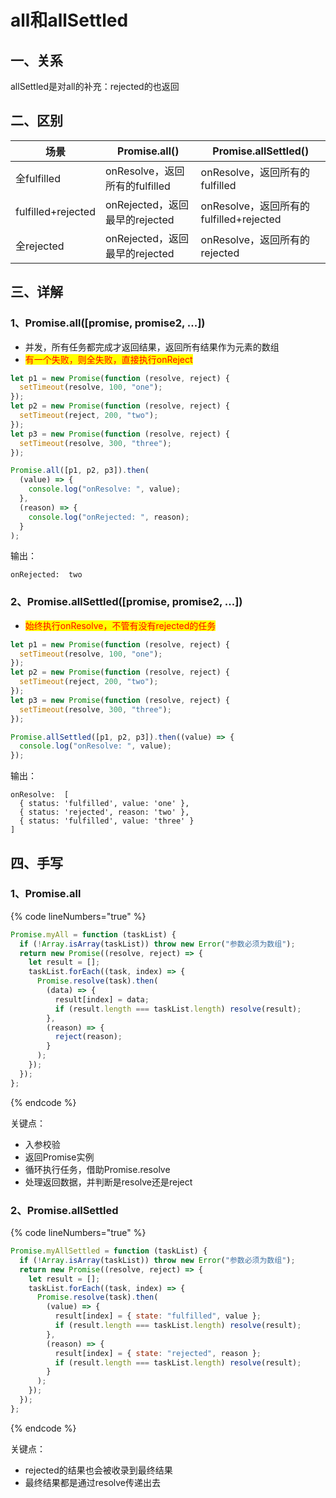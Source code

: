 # all和allSettled

## 一、关系

allSettled是对all的补充：rejected的也返回



## 二、区别

| 场景                 | Promise.all()            | Promise.allSettled()              |
| ------------------ | ------------------------ | --------------------------------- |
| 全fulfilled         | onResolve，返回所有的fulfilled | onResolve，返回所有的fulfilled          |
| fulfilled+rejected | onRejected，返回最早的rejected | onResolve，返回所有的fulfilled+rejected |
| 全rejected          | onRejected，返回最早的rejected | onResolve，返回所有的rejected           |

## 三、详解

### 1、Promise.all(\[promise, promise2, ...])

* 并发，所有任务都完成才返回结果，返回所有结果作为元素的数组
* <mark style="color:red;">有一个失败，则全失败，直接执行onReject</mark>

```javascript
let p1 = new Promise(function (resolve, reject) {
  setTimeout(resolve, 100, "one");
});
let p2 = new Promise(function (resolve, reject) {
  setTimeout(reject, 200, "two");
});
let p3 = new Promise(function (resolve, reject) {
  setTimeout(resolve, 300, "three");
});

Promise.all([p1, p2, p3]).then(
  (value) => {
    console.log("onResolve: ", value);
  },
  (reason) => {
    console.log("onRejected: ", reason);
  }
);
```

输出：

```
onRejected:  two
```

### 2、Promise.allSettled(\[promise, promise2, ...])

* <mark style="color:red;">始终执行onResolve，不管有没有rejected的任务</mark>

```javascript
let p1 = new Promise(function (resolve, reject) {
  setTimeout(resolve, 100, "one");
});
let p2 = new Promise(function (resolve, reject) {
  setTimeout(reject, 200, "two");
});
let p3 = new Promise(function (resolve, reject) {
  setTimeout(resolve, 300, "three");
});

Promise.allSettled([p1, p2, p3]).then((value) => {
  console.log("onResolve: ", value);
});
```

输出：

```
onResolve:  [
  { status: 'fulfilled', value: 'one' },
  { status: 'rejected', reason: 'two' },
  { status: 'fulfilled', value: 'three' }
]
```



## 四、手写

### 1、Promise.all

{% code lineNumbers="true" %}
```javascript
Promise.myAll = function (taskList) {
  if (!Array.isArray(taskList)) throw new Error("参数必须为数组");
  return new Promise((resolve, reject) => {
    let result = [];
    taskList.forEach((task, index) => {
      Promise.resolve(task).then(
        (data) => {
          result[index] = data;
          if (result.length === taskList.length) resolve(result);
        },
        (reason) => {
          reject(reason);
        }
      );
    });
  });
};
```
{% endcode %}

关键点：

* 入参校验
* 返回Promise实例
* 循环执行任务，借助Promise.resolve
* 处理返回数据，并判断是resolve还是reject

### 2、Promise.allSettled

{% code lineNumbers="true" %}
```javascript
Promise.myAllSettled = function (taskList) {
  if (!Array.isArray(taskList)) throw new Error("参数必须为数组");
  return new Promise((resolve, reject) => {
    let result = [];
    taskList.forEach((task, index) => {
      Promise.resolve(task).then(
        (value) => {
          result[index] = { state: "fulfilled", value };
          if (result.length === taskList.length) resolve(result);
        },
        (reason) => {
          result[index] = { state: "rejected", reason };
          if (result.length === taskList.length) resolve(result);
        }
      );
    });
  });
};
```
{% endcode %}

关键点：

* rejected的结果也会被收录到最终结果
* 最终结果都是通过resolve传递出去

